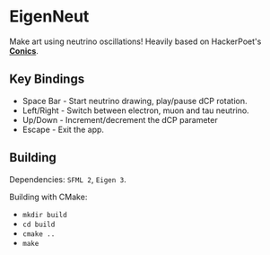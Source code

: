 # EigenNeut
Make art using neutrino oscillations! Heavily based on HackerPoet's [**Conics**](https://github.com/HackerPoet/Conics).

## Key Bindings
* Space Bar - Start neutrino drawing, play/pause dCP rotation.
* Left/Right - Switch between electron, muon and tau neutrino.
* Up/Down - Increment/decrement the dCP parameter
* Escape - Exit the app.

## Building

Dependencies: `SFML 2`, `Eigen 3`.

Building with CMake:

* `mkdir build`
* `cd build`
* `cmake ..`
* `make`
